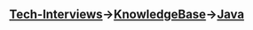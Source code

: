 [Tech-Interviews](../../README.md)->[KnowledgeBase](../KnowledgeBase.md)->[Java](../Java/Java.md)
---